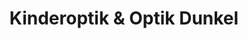 ---
title: "Kinderoptik & Optik Dunkel"
url: /dresden/kinderoptik-und-optik-dunkel/
shop: Optiker
---